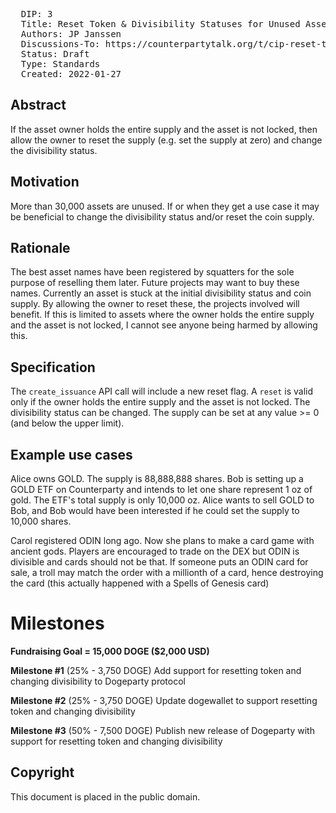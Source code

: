 <pre>
  DIP: 3
  Title: Reset Token & Divisibility Statuses for Unused Asset
  Authors: JP Janssen
  Discussions-To: https://counterpartytalk.org/t/cip-reset-token-divisibility-statuses-for-unused-asset/1643
  Status: Draft
  Type: Standards
  Created: 2022-01-27
</pre>

## Abstract ##

If the asset owner holds the entire supply and the asset is not locked, then allow the owner to reset the supply (e.g. set the supply at zero) and change the divisibility status.

## Motivation ##

More than 30,000 assets are unused. If or when they get a use case it may be beneficial to change the divisibility status and/or reset the coin supply.

## Rationale ##

The best asset names have been registered by squatters for the sole purpose of reselling them later. Future projects may want to buy these names. Currently an asset is stuck at the initial divisibility status and coin supply. By allowing the owner to reset these, the projects involved will benefit. If this is limited to assets where the owner holds the entire supply and the asset is not locked, I cannot see anyone being harmed by allowing this.

## Specification ##

The `create_issuance` API call will include a new reset flag. A `reset` is valid only if the owner holds the entire supply and the asset is not locked. The divisibility status can be changed. The supply can be set at any value >= 0 (and below the upper limit).

## Example use cases ##

Alice owns GOLD. The supply is 88,888,888 shares. Bob is setting up a GOLD ETF on Counterparty and intends to let one share represent 1 oz of gold. The ETF's total supply is only 10,000 oz. Alice wants to sell GOLD to Bob, and Bob would have been interested if he could set the supply to 10,000 shares.

Carol registered ODIN long ago. Now she plans to make a card game with ancient gods. Players are encouraged to trade on the DEX but ODIN is divisible and cards should not be that. If someone puts an ODIN card for sale, a troll may match the order with a millionth of a card, hence destroying the card (this actually happened with a Spells of Genesis card)

# Milestones

**Fundraising Goal = 15,000 DOGE ($2,000 USD)**

**Milestone #1** (25% - 3,750 DOGE)
Add support for resetting token and changing divisibility to Dogeparty protocol

**Milestone #2** (25% - 3,750 DOGE)
Update dogewallet to support resetting token and changing divisibility

**Milestone #3** (50% - 7,500 DOGE)
Publish new release of Dogeparty with support for resetting token and changing divisibility

## Copyright ##

This document is placed in the public domain.

